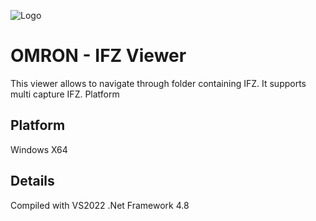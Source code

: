 
![Logo](https://upload.wikimedia.org/wikipedia/commons/thumb/6/6c/OMRON_Logo.svg/200px-OMRON_Logo.svg.png)


# OMRON - IFZ Viewer

This viewer allows to navigate through folder containing IFZ. It supports multi capture IFZ.
Platform

## Platform

Windows X64


## Details
Compiled with VS2022 .Net Framework 4.8
